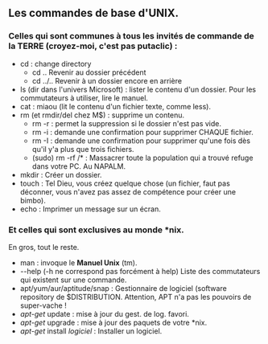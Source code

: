 ## Les commandes de base d'UNIX.
### Celles qui sont communes à tous les invités de commande de la TERRE (croyez-moi, c'est pas putaclic) : 
* cd : change directory
  * cd .. Revenir au dossier précédent
  * cd ../.. Revenir à un dossier encore en arrière
* ls (dir dans l'univers Microsoft) : lister le contenu d'un dossier. Pour les commutateurs à utiliser, lire le manuel.
* cat : miaou (lit le contenu d'un fichier texte, comme less).
* rm (et rmdir/del chez M$) : supprime un contenu.
  * rm -r : permet la suppression si le dossier n'est pas vide.
  * rm -i : demande une confirmation pour supprimer CHAQUE fichier.
  * rm -I : demande une confirmation pour supprimer qu'une fois dès qu'il y'a plus que trois fichiers.
  * (sudo) rm -rf /\* : Massacrer toute la population qui a trouvé refuge dans votre PC. Au NAPALM.
* mkdir : Créer un dossier.
* touch : Tel Dieu, vous créez quelque chose (un fichier, faut pas déconner, vous n'avez pas assez de compétence pour créer une bimbo).
* echo : Imprimer un message sur un écran. 

### Et celles qui sont exclusives au monde *nix. 
En gros, tout le reste.
* man : invoque le **Manuel Unix** (tm).
* --help (-h ne correspond pas forcément à help) Liste des commutateurs qui existent sur une commande.
* apt/yum/aur/aptitude/snap : Gestionnaire de logiciel (software repository de $DISTRIBUTION. Attention, APT n'a pas les pouvoirs de super-vache !
* *apt-get* update : mise à jour du gest. de log. favori.
* *apt-get* upgrade : mise à jour des paquets de votre \*nix.
* *apt-get* install *logiciel* : Installer un logiciel.
